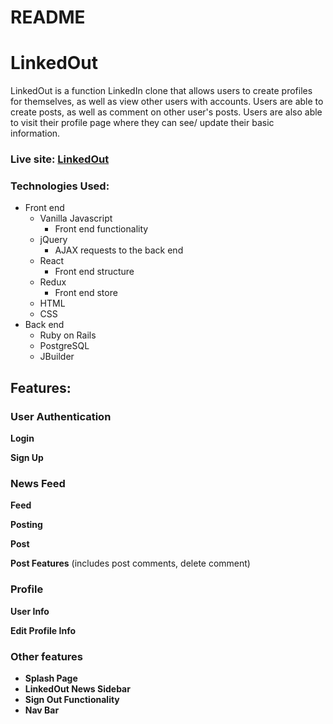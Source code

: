 # README

# LinkedOut

LinkedOut is a function LinkedIn clone that allows users to create profiles for themselves, as well as view other users with accounts. Users are able to create posts, as well as comment on other user's posts. Users are also able to visit their profile page where they can see/ update their basic information.

### **Live site: [LinkedOut](https://linkedout-aa.herokuapp.com/#/)**

### **Technologies Used:**

* Front end
  * Vanilla Javascript
    * Front end functionality
  * jQuery
    * AJAX requests to the back end 
  * React
    * Front end structure
  * Redux
    * Front end store
  * HTML
  * CSS
* Back end
  * Ruby on Rails
  * PostgreSQL
  * JBuilder

## **Features:**  


### **User Authentication**

**Login**

**Sign Up**

### **News Feed**

**Feed**

**Posting**

**Post**

**Post Features** (includes post comments, delete comment)

### **Profile**

**User Info**

**Edit Profile Info**

### **Other features**

* **Splash Page**
* **LinkedOut News Sidebar**
* **Sign Out Functionality**
* **Nav Bar**




